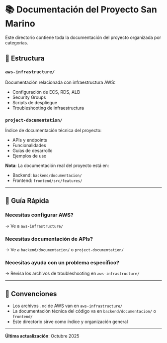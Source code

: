 # 📚 Documentación del Proyecto San Marino

Este directorio contiene toda la documentación del proyecto organizada por categorías.

## 📂 Estructura

### `aws-infrastructure/`
Documentación relacionada con infraestructura AWS:
- Configuración de ECS, RDS, ALB
- Security Groups
- Scripts de despliegue
- Troubleshooting de infraestructura

### `project-documentation/`
Índice de documentación técnica del proyecto:
- APIs y endpoints
- Funcionalidades
- Guías de desarrollo
- Ejemplos de uso

**Nota**: La documentación real del proyecto está en:
- Backend: `backend/documentacion/`
- Frontend: `frontend/src/features/`

---

## 🎯 Guía Rápida

### Necesitas configurar AWS?
→ Ve a `aws-infrastructure/`

### Necesitas documentación de APIs?
→ Ve a `backend/documentacion/` o `project-documentation/`

### Necesitas ayuda con un problema específico?
→ Revisa los archivos de troubleshooting en `aws-infrastructure/`

---

## 📝 Convenciones

- Los archivos `.md` de AWS van en `aws-infrastructure/`
- La documentación técnica del código va en `backend/documentacion/` o `frontend/`
- Este directorio sirve como índice y organización general

---

**Última actualización**: Octubre 2025


